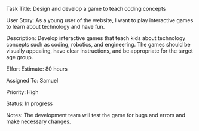Task Title: Design and develop a game to teach coding concepts

User Story: As a young user of the website, I want to play interactive games to learn about technology and have fun.

Description: Develop interactive games that teach kids about technology concepts such as coding, robotics, and engineering. The games should be visually appealing, have clear instructions, and be appropriate for the target age group. 

Effort Estimate:  80 hours

Assigned To: Samuel

Priority: High

Status: In progress

Notes:  The development team will test the game for bugs and errors and make necessary changes.